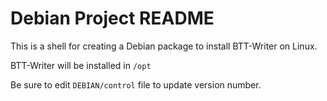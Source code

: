 # Debian Project README
This is a shell for creating a Debian package to install BTT-Writer on Linux.

BTT-Writer will be installed in `/opt`

Be sure to edit `DEBIAN/control` file to update version number.
